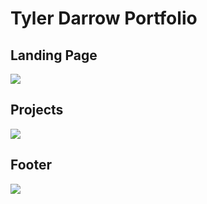 <h1>Tyler Darrow Portfolio</h1>
 
<h2>Landing Page</h2>
<img src="https://i.imgur.com/ZZQ0uMS.png"></img>

<h2>Projects</h2>
<img src="https://i.imgur.com/dIcLmSl.png"></img>


<h2>Footer</h2>
<img src="https://i.imgur.com/jVJV47U.png"></img>
